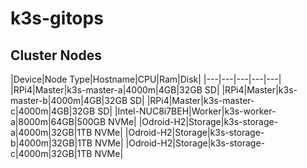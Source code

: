 # k3s-gitops

## Cluster Nodes

|Device|Node Type|Hostname|CPU|Ram|Disk|
|---|---|---|---|---|
|RPi4|Master|k3s-master-a|4000m|4GB|32GB SD|
|RPi4|Master|k3s-master-b|4000m|4GB|32GB SD|
|RPi4|Master|k3s-master-c|4000m|4GB|32GB SD|
|Intel-NUC8i7BEH|Worker|k3s-worker-a|8000m|64GB|500GB NVMe|
|Odroid-H2|Storage|k3s-storage-a|4000m|32GB|1TB NVMe|
|Odroid-H2|Storage|k3s-storage-b|4000m|32GB|1TB NVMe|
|Odroid-H2|Storage|k3s-storage-c|4000m|32GB|1TB NVMe|
